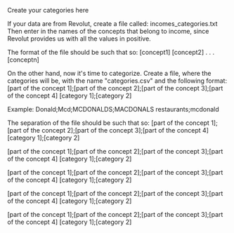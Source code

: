 Create your categories here

If your data are from Revolut, create a file called:
incomes_categories.txt
Then enter in the names of the concepts that belong to income, since Revolut provides
us with all the values in positive.

The format of the file should be such that so:
[concept1]
[concept2]
.
.
.
[conceptn]

On the other hand, now it's time to categorize.
Create a file, where the categories will be, with the name "categories.csv" and the following format:
[part of the concept 1];[part of the concept 2];[part of the concept 3];[part of the concept 4]
[category 1];[category 2]

Example:
Donald;Mcd;MCDONALDS;MACDONALS
restaurants;mcdonald

The separation of the file should be such that so:
[part of the concept 1];[part of the concept 2];[part of the concept 3];[part of the concept 4]
[category 1];[category 2]

[part of the concept 1];[part of the concept 2];[part of the concept 3];[part of the concept 4]
[category 1];[category 2]

[part of the concept 1];[part of the concept 2];[part of the concept 3];[part of the concept 4]
[category 1];[category 2]

[part of the concept 1];[part of the concept 2];[part of the concept 3];[part of the concept 4]
[category 1];[category 2]

[part of the concept 1];[part of the concept 2];[part of the concept 3];[part of the concept 4]
[category 1];[category 2]